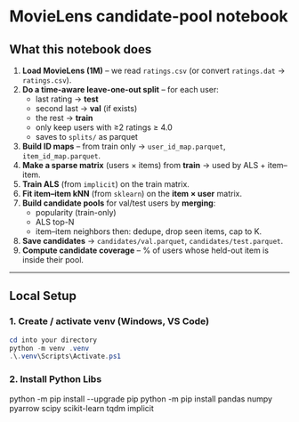 # MovieLens candidate-pool notebook

## What this notebook does
1. **Load MovieLens (1M)** – we read `ratings.csv` (or convert `ratings.dat` → `ratings.csv`).
2. **Do a time-aware leave-one-out split** – for each user:
   - last rating → **test**
   - second last → **val** (if exists)
   - the rest → **train**
   - only keep users with ≥2 ratings ≥ 4.0
   - saves to `splits/` as parquet
3. **Build ID maps** – from train only → `user_id_map.parquet`, `item_id_map.parquet`.
4. **Make a sparse matrix** (users × items) from **train** → used by ALS + item–item.
5. **Train ALS** (from `implicit`) on the train matrix.
6. **Fit item–item kNN** (from `sklearn`) on the **item × user** matrix.
7. **Build candidate pools** for val/test users by **merging**:
   - popularity (train-only)
   - ALS top-N
   - item–item neighbors
   then: dedupe, drop seen items, cap to K.
8. **Save candidates** → `candidates/val.parquet`, `candidates/test.parquet`.
9. **Compute candidate coverage** – % of users whose held-out item is inside their pool.

---

## Local Setup

### 1. Create / activate venv (Windows, VS Code)
```powershell
cd into your directory
python -m venv .venv
.\.venv\Scripts\Activate.ps1  
```

### 2. Install Python Libs
python -m pip install --upgrade pip
python -m pip install pandas numpy pyarrow scipy scikit-learn tqdm implicit
